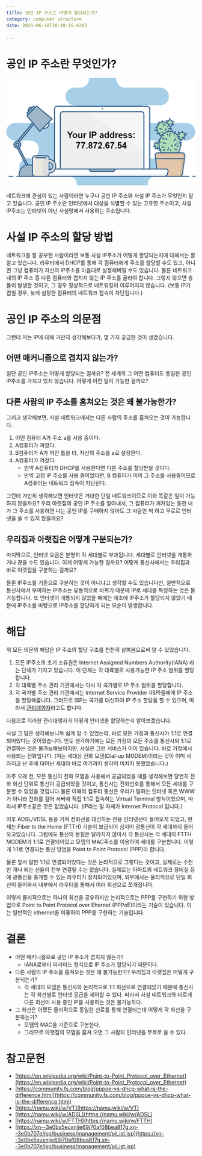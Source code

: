 ```yaml
---
title: 공인 IP 주소는 어떻게 할당되는가?
category: computer structure
date: 2021-06-18T18:49:15.638Z

---
```


#  공인 IP 주소란 무엇인가?

![How do you hide an IP address? | IT PRO](imgs/ipaddress.jpg)

네트워크에 관심이 있는 사람이라면 누구나 공인 IP 주소와 사설 IP 주소가 무엇인지 알고 있습니다. 공인 IP 주소란 인터넷에서 대상을 식별할 수 있는 고유한 주소이고, 사설 IP주소는 인터넷이 아닌 사설망에서 사용하는 주소입니다.

# 사설 IP 주소의 할당 방법

네트워크를 잘 공부한 사람이라면 보통 사설 IP주소가 어떻게 할당되는지에 대해서는 잘 알고 있습니다. 라우터에서 DHCP를 통해 각 컴퓨터에게 주소를 할당할 수도 있고, 아니면 그냥 컴퓨터가 자신의 IP주소를 마음대로 설정해버릴 수도 있습니다. 물론 네트워크 내의 IP 주소 중 다른 컴퓨터와 겹치지 않는 IP 주소를 골라야 합니다. 그렇지 않으면 충돌이 발생할 것이고, 그 경우 정상적으로 네트워킹이 이루어지지 않습니다. (보통 IP가 겹칠 경우, 늦게 설정한 컴퓨터의 네트워크 접속이 차단됩니다.) 

# 공인 IP 주소의 의문점

그런데 저는 IP에 대해 가만히 생각해보다가, 몇 가지 궁금한 것이 생겼습니다.

## 어떤 매커니즘으로 겹치지 않는가?

일단 공인 IP주소는 어떻게 할당되는 걸까요? 전 세계의 그 어떤 컴퓨터도 동일한 공인 IP주소를 가지고 있지 않습니다. 어떻게 이런 일이 가능한 걸까요?

## 다른 사람의 IP 주소를 훔쳐오는 것은 왜 불가능한가?

그리고 생각해보면, 사설 네트워크에서는 다른 사람의 주소를 훔쳐오는 것이 가능합니다.

1. 어떤 컴퓨터 A가 주소 a를 사용 중이다.
2. A컴퓨터가 꺼졌다.
3. B컴퓨터가 A가 꺼진 틈을 타, 자신의 주소를 a로 설정한다.
4. A컴퓨터가 켜졌다.
   - 만약 A컴퓨터가 DHCP를 사용한다면 다른 주소를 할당받을 것이다.
   - 만약 고정 IP 주소를 사용 중이었다면, B 컴퓨터가 이미 그 주소를 사용중이므로 A컴퓨터는 네트워크 접속이 차단된다.

그런데 가만히 생각해보면 인터넷은 거대한 단일 네트워크이므로 이와 똑같은 일이 가능하지 않을까요? 우리 아랫집의 공인 IP 주소를 알아내서, 그 컴퓨터가 꺼져있는 동안 내가 그 주소를 사용하면 나는 공인 IP를 구매하지 않아도 그 사람인 척 하고 무료로 인터넷을 쓸 수 있지 않을까요?

## 우리집과 아랫집은 어떻게 구분되는가?

마지막으로, 인터넷 요금은 분명히 각 세대별로 부과됩니다. 세대별로 인터넷을 개통하거나 끊을 수도 있습니다. 이게 어떻게 가능한 걸까요? 어떻게 통신사에서는 우리집과 바로 아랫집을 구분하는 걸까요?

믈론 IP주소를 기준으로 구분하는 것이 아니냐고 생각할 수도 있습니다만, 일반적으로 통신사에서 부여하는 IP주소는 유동적으로 바뀌기 때문에 IP로 세대를 특정하는 것은 불가능합니다. 또 인터넷이 개통되지 않았을 때에는 애초에 IP주소가 할당되지 않았기 때문에 IP주소를 바탕으로 IP주소를 할당하게 되는 모순이 발생합니다.

# 해답

위 모든 의문의 해답은 IP 주소의 할당 구조를 천천히 살펴봄으로써 알 수 있었습니다.

1. 모든 IP주소의 초기 소유권은 Internet Assigned Numbers Authority(IANA) 라는 단체가 가지고 있습니다. 이 단체는 각 대륙별로 사용가능한 IP 주소 범위를 할당합니다.
2. 각 대륙별 주소 관리 기관에서는 다시 각 국가별로 IP 주소 범위를 할당합니다.
3. 각 국가별 주소 관리 기관에서는 Internet Service Provider (ISP)들에게 IP 주소를 할당해줍니다. 그러므로 ISP는 국가를 대신하여 IP 주소 할당을 할 수 있으며, 따라서 [관리대행자](https://xn--3e0bx5euxnjje69i70af08bea817g.xn--3e0b707e/jsp/business/management/isCurrent.jsp)라고도 합니다.

다음으로 이러한 관리대행자가 어떻게 인터넷을 할당하는지 알아보겠습니다.

사실 그 답은 생각해보니까 쉽게 알 수 있었는데, 바로 모든 가정과 통신사가 1:1로 연결되어있다는 것이었습니다. 언듯 생각하기에는 모든 가정의 모든 주소를 통신사와 1:1로 연결하는 것은 불가능해보이지만, 사실은 그런 서비스가 이미 있습니다. 바로 가정에서 사용되는 전화입니다. (저는 세대상 전화 모뎀(Dial-up MODEM)이라는 것이 이미 사라지고 난 후에 태어난 세대라 바로 여기까지 생각이 미치지 못했었습니다.)

아주 오래 전, 모든 통신이 전화 모뎀을 사용해서 공급되었을 때를 생각해보면 당연히 전화 회선 단위로 통신이 공급되었을 것이고, 통신사는 전화번호를 통해서 모든 세대를 구분할 수 있었을 것입니다.물론 이때의 컴퓨터 통신은 우리가 말하는 인터넷 혹은 WWW가 아니라 전화를 걸어 서버에 직접 1:1로 접속하는 Virtual Terminal 방식이었으며, 따라서 IP주소같은 것은 없었습니다. (IP라는 말 자체가 Internet Protocol 입니다.)

이후 ADSL/VDSL 등을 거쳐 전화선을 대신하는 전용 인터넷선이 들어오게 되었고, 현재는 Fiber to the Home (FTTH) 기술이 보급되어 심지어 광통신이 각 세대까지 들어오고있습니다. 그럼에도 통신의 본질은 달라지지 않아서 각 통신사는 각 세대의 FTTH MODEM과 1:1로 연결되어있고 모뎀의 MAC주소를 이용하여 세대를 구분합니다. 이렇게 1:1로 연결되는 통신 방법을 Point to Point Protocol (PPP)라 합니다.

물론 앞서 말한 1:1로 연결되어있다는 것은 논리적으로 그렇다는 것이고, 실제로는 수천만 개나 되는 선들이 전부 연결될 수는 없습니다. 실제로는 아파트의 네트워크 장비실 등에 광통신을 중개할 수 있는 라우터가 장치되어있으며, 외부에서는 물리적으로 단일 회선이 들어와서 내부에서 라우터를 통해서 여러 회선으로 쪼개집니다.

이렇게 물리적으로는 하나의 회선을 공유하지만 논리적으로는 PPP를 구현하기 위한 방법으로 Point to Point Protocol over Ehernet (PPPoE)이라는 기술이 있습니다. 이는 일반적인 ethernet을 이욯하여 PPP를  구현하는 기술입니다.

# 결론

- 어떤 매커니즘으로 공인 IP 주소가 겹치지 않는가?
  - IANA로부터 피라미드 형식으로 IP 주소가 할당되기 때문이다.
- 다른 사람의 IP 주소를 훔쳐오는 것은 왜 불가능한가? 우리집과 아랫집은 어떻게 구분되는가?
  - 각 세대의 모뎀은 통신사와 논리적으로 1:1 회선으로 연결돼있기 때문에 통신사는 각 회선별로 인터넷 공급을 제어할 수 있다. 따라서 사설 네트워크와 다르게 다른 회선이 사용 중인 IP를 사용하는 것은 불가능하다.
- 그 회선은 어쨌든 물리적으로 동일한 선로를 통해 연결되는데 어떻게 각 회선을 구분하는가?
  - 모뎀의 MAC을 기준으로 구분한다.
  - 그러므로 아랫집의 모뎀을 훔쳐 오면 그 사람의 인터넷을 무료로 쓸 수 있다.

# 참고문헌

- [https://en.wikipedia.org/wiki/Point-to-Point_Protocol_over_Ethernet](https://en.wikipedia.org/wiki/Point-to-Point_Protocol_over_Ethernet)
- [https://community.fs.com/blog/pppoe-vs-dhcp-what-is-the-difference.html](https://community.fs.com/blog/pppoe-vs-dhcp-what-is-the-difference.html)
- [https://namu.wiki/w/VT](https://namu.wiki/w/VT)
- [https://namu.wiki/w/ADSL](https://namu.wiki/w/ADSL)
- [https://namu.wiki/w/FTTH](https://namu.wiki/w/FTTH)
- [https://xn--3e0bx5euxnjje69i70af08bea817g.xn--3e0b707e/jsp/business/management/piList.jsp](https://xn--3e0bx5euxnjje69i70af08bea817g.xn--3e0b707e/jsp/business/management/piList.jsp)
